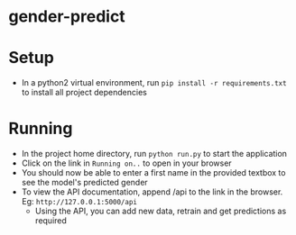 # gender-predict

# Setup
  * In a python2 virtual environment, run `pip install -r requirements.txt` to install all project dependencies
  
# Running
  * In the project home directory, run `python run.py` to start the application
  * Click on the link in `Running on..` to open in your browser
  * You should now be able to enter a first name in the provided textbox to see the model's predicted gender
  * To view the API documentation, append /api to the link in the browser. Eg: `http://127.0.0.1:5000/api`
    * Using the API, you can add new data, retrain and get predictions as required
